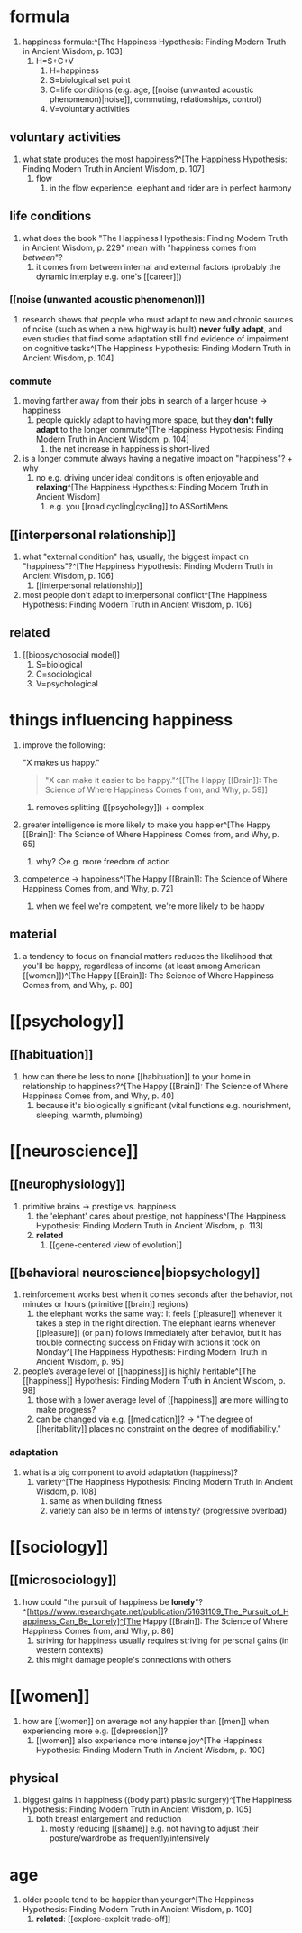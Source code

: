 # formula
1. happiness formula:^[The Happiness Hypothesis: Finding Modern Truth in Ancient Wisdom, p. 103]
	1. H=S+C+V
		1. H=happiness
		2. S=biological set point
		3. C=life conditions (e.g. age, [[noise (unwanted acoustic phenomenon)|noise]], commuting, relationships, control)
		4. V=voluntary activities

## voluntary activities
1. what state produces the most happiness?^[The Happiness Hypothesis: Finding Modern Truth in Ancient Wisdom, p. 107]
	1. flow
		1. in the flow experience, elephant and rider are in perfect harmony

## life conditions
1. what does the book "The Happiness Hypothesis: Finding Modern Truth in Ancient Wisdom, p. 229" mean with "happiness comes from _between_"?
	1. it comes from between internal and external factors (probably the dynamic interplay e.g. one's [[career]])

### [[noise (unwanted acoustic phenomenon)]]
1. research shows that people who must adapt to new and chronic sources of noise (such as when a new highway is built) **never fully adapt**, and even studies that find some adaptation still find evidence of impairment on cognitive tasks^[The Happiness Hypothesis: Finding Modern Truth in Ancient Wisdom, p. 104]

### commute
1. moving farther away from their jobs in search of a larger house → happiness
	1. people quickly adapt to having more space, but they **don't fully adapt** to the longer commute^[The Happiness Hypothesis: Finding Modern Truth in Ancient Wisdom, p. 104]
		1. the net increase in happiness is short-lived
2. is a longer commute always having a negative impact on "happiness"? + why
	1. no e.g. driving under ideal conditions is often enjoyable and **relaxing**^[The Happiness Hypothesis: Finding Modern Truth in Ancient Wisdom]
		1. e.g. you [[road cycling|cycling]] to ASSortiMens

## [[interpersonal relationship]]
1. what "external condition" has, usually, the biggest impact on "happiness"?^[The Happiness Hypothesis: Finding Modern Truth in Ancient Wisdom, p. 106]
	1. [[interpersonal relationship]]
2. most people don't adapt to interpersonal conflict^[The Happiness Hypothesis: Finding Modern Truth in Ancient Wisdom, p. 106]

## related
1. [[biopsychosocial model]]
	1. S=biological
	2. C=sociological
	3. V=psychological

# things influencing happiness
1. improve the following:

	"X makes us happy."
	
	>"X can make it easier to be happy."^[[The Happy [[Brain]]: The Science of Where Happiness Comes from, and Why, p. 59]]
	1. removes splitting ([[psychology]]) + complex
1. greater intelligence is more likely to make you happier^[The Happy [[Brain]]: The Science of Where Happiness Comes from, and Why, p. 65]
	1. why? ◇e.g. more freedom of action
2. competence → happiness^[The Happy [[Brain]]: The Science of Where Happiness Comes from, and Why, p. 72]
	1. when we feel we're competent, we're more likely to be happy

## material
1. a tendency to focus on financial matters reduces the likelihood that you'll be happy, regardless of income (at least among American [[women]])^[The Happy [[Brain]]: The Science of Where Happiness Comes from, and Why, p. 80]

# [[psychology]]
## [[habituation]]
1. how can there be less to none [[habituation]] to your home in relationship to happiness?^[The Happy [[Brain]]: The Science of Where Happiness Comes from, and Why, p. 40]
	1. because it's biologically significant (vital functions e.g. nourishment, sleeping, warmth, plumbing)

# [[neuroscience]]
## [[neurophysiology]]
1. primitive brains → prestige vs. happiness
	1. the 'elephant' cares about prestige, not happiness^[The Happiness Hypothesis: Finding Modern Truth in Ancient Wisdom, p. 113]
	2. **related**
		1. [[gene-centered view of evolution]]

## [[behavioral neuroscience|biopsychology]]
1. reinforcement works best when it comes seconds after the behavior, not minutes or hours (primitive [[brain]] regions)
	1. the elephant works the same way: It feels [[pleasure]] whenever it takes a step in the right direction. The elephant learns whenever [[pleasure]] (or pain) follows immediately after behavior, but it has trouble connecting success on Friday with actions it took on Monday^[The Happiness Hypothesis: Finding Modern Truth in Ancient Wisdom, p. 95]
2. people’s average level of [[happiness]] is highly heritable^[The [[happiness]] Hypothesis: Finding Modern Truth in Ancient Wisdom, p. 98]
	1. those with a lower average level of [[happiness]] are more willing to make progress?
	2. can be changed via e.g. [[medication]]? → "The degree of [[heritability]] places no constraint on the degree of modifiability."

### adaptation
1. what is a big component to avoid adaptation (happiness)?
	1. variety^[The Happiness Hypothesis: Finding Modern Truth in Ancient Wisdom, p. 108]
		1. same as when building fitness
		2. variety can also be in terms of intensity? (progressive overload)

# [[sociology]]
## [[microsociology]]
1. how could "the pursuit of happiness be **lonely**"?^[https://www.researchgate.net/publication/51631109_The_Pursuit_of_Happiness_Can_Be_Lonely]^[The Happy [[Brain]]: The Science of Where Happiness Comes from, and Why, p. 86]
	1. striving for happiness usually requires striving for personal gains (in western contexts)
	2. this might damage people's connections with others

# [[women]]
1. how are [[women]] on average not any happier than [[men]] when experiencing more e.g. [[depression]]?
	1. [[women]] also experience more intense joy^[The Happiness Hypothesis: Finding Modern Truth in Ancient Wisdom, p. 100]

## physical
1. biggest gains in happiness ((body part) plastic surgery)^[The Happiness Hypothesis: Finding Modern Truth in Ancient Wisdom, p. 105]
	1. both breast enlargement and reduction
		1. mostly reducing [[shame]] e.g. not having to adjust their posture/wardrobe as frequently/intensively

# age
1. older people tend to be happier than younger^[The Happiness Hypothesis: Finding Modern Truth in Ancient Wisdom, p. 100]
	1. **related**: [[explore-exploit trade-off]]